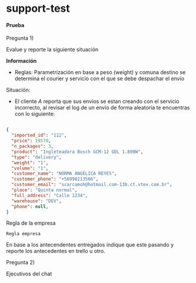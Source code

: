 # support-test

#### Prueba


Pregunta 1)


Evalue y reporte la siguiente situación

**Información**


- Reglas: Parametrización en base a peso (weight) y comuna destino se determina el courier y servicio con el que se debe despachar el envio


Situación:


- El cliente *A* reporta que sus envios se estan creando con el servicio incorrecto, al revisar el log de un envio de forma aleatoría te encuentras con lo siguiente:


```json

{
  "imported_id": "112",
  "price": 19570,
  "n_packages": 3,
  "product": "Ingleteadora Bosch GCM-12 GDL 1.800W",
  "type": "delivery",
  "weight": "1",
  "volume": "1",
  "customer_name": "NORMA ANGÉLICA REYES",
  "customer_phone": "+56998213566",
  "customer_email": "scarcamoh@hotmail.com-13b.ct.vtex.com.br",
  "place": "Quinta normal",
  "full_address": "Calle 1234",
  "warehouse": "DEV",
  "phone": null,
}

```

Regla de la empresa
 

```
Regla empresa

```

En base a los antecendentes entregados indique que este pasando y reporte los antecedentes en trello u otro.


Pregunta 2)


Ejecutivos del chat

 
